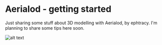 # Aerialod - getting started
Just sharing some stuff about 3D modelling with Aerialod, by ephtracy. I'm planning to share some tips here soon.

![alt text](https://github.com/alasdairrae/aerialod/blob/master/renders/snap2019-11-06-20-55-11.png)
